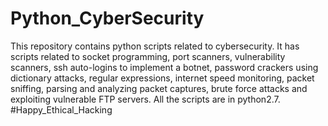 # Python_CyberSecurity
This repository contains python scripts related to cybersecurity. It has scripts related to socket programming, port scanners, vulnerability scanners, ssh auto-logins to implement a botnet, password crackers using dictionary attacks, regular expressions, internet speed monitoring, packet sniffing, parsing and analyzing packet captures, brute force attacks and exploiting vulnerable FTP servers.
All the scripts are in python2.7.
#Happy_Ethical_Hacking
